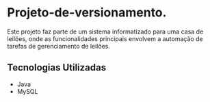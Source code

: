 # Projeto-de-versionamento.
Este projeto faz parte de um sistema informatizado para uma casa de leilões, onde as funcionalidades principais envolvem a automação de tarefas de gerenciamento de leilões.
## Tecnologias Utilizadas
- Java
- MySQL
